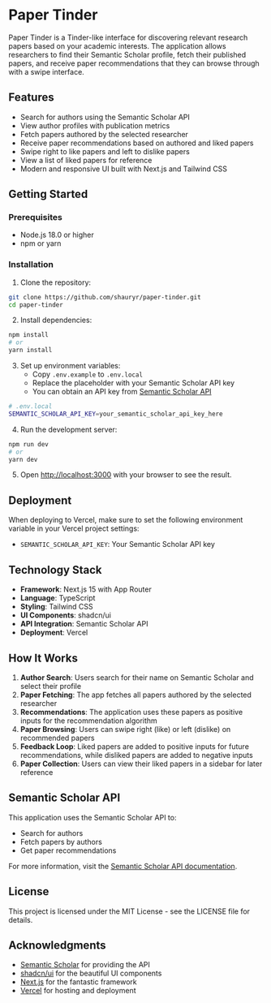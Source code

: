 # Paper Tinder

Paper Tinder is a Tinder-like interface for discovering relevant research papers based on your academic interests. The application allows researchers to find their Semantic Scholar profile, fetch their published papers, and receive paper recommendations that they can browse through with a swipe interface.

## Features

- Search for authors using the Semantic Scholar API
- View author profiles with publication metrics
- Fetch papers authored by the selected researcher
- Receive paper recommendations based on authored and liked papers
- Swipe right to like papers and left to dislike papers
- View a list of liked papers for reference
- Modern and responsive UI built with Next.js and Tailwind CSS

## Getting Started

### Prerequisites

- Node.js 18.0 or higher
- npm or yarn

### Installation

1. Clone the repository:
```bash
git clone https://github.com/shauryr/paper-tinder.git
cd paper-tinder
```

2. Install dependencies:
```bash
npm install
# or
yarn install
```

3. Set up environment variables:
   - Copy `.env.example` to `.env.local`
   - Replace the placeholder with your Semantic Scholar API key
   - You can obtain an API key from [Semantic Scholar API](https://www.semanticscholar.org/product/api)

```bash
# .env.local
SEMANTIC_SCHOLAR_API_KEY=your_semantic_scholar_api_key_here
```

4. Run the development server:
```bash
npm run dev
# or
yarn dev
```

5. Open [http://localhost:3000](http://localhost:3000) with your browser to see the result.

## Deployment

When deploying to Vercel, make sure to set the following environment variable in your Vercel project settings:

- `SEMANTIC_SCHOLAR_API_KEY`: Your Semantic Scholar API key

## Technology Stack

- **Framework**: Next.js 15 with App Router
- **Language**: TypeScript
- **Styling**: Tailwind CSS
- **UI Components**: shadcn/ui
- **API Integration**: Semantic Scholar API
- **Deployment**: Vercel

## How It Works

1. **Author Search**: Users search for their name on Semantic Scholar and select their profile
2. **Paper Fetching**: The app fetches all papers authored by the selected researcher
3. **Recommendations**: The application uses these papers as positive inputs for the recommendation algorithm
4. **Paper Browsing**: Users can swipe right (like) or left (dislike) on recommended papers
5. **Feedback Loop**: Liked papers are added to positive inputs for future recommendations, while disliked papers are added to negative inputs
6. **Paper Collection**: Users can view their liked papers in a sidebar for later reference

## Semantic Scholar API

This application uses the Semantic Scholar API to:
- Search for authors
- Fetch papers by authors
- Get paper recommendations

For more information, visit the [Semantic Scholar API documentation](https://api.semanticscholar.org/api-docs/).

## License

This project is licensed under the MIT License - see the LICENSE file for details.

## Acknowledgments

- [Semantic Scholar](https://www.semanticscholar.org/) for providing the API
- [shadcn/ui](https://ui.shadcn.com/) for the beautiful UI components
- [Next.js](https://nextjs.org/) for the fantastic framework
- [Vercel](https://vercel.com/) for hosting and deployment
